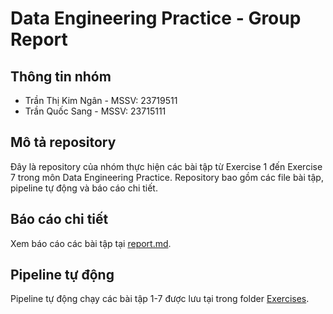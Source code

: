 # Data Engineering Practice - Group Report

## Thông tin nhóm
- Trần Thị Kim Ngân - MSSV: 23719511  
- Trần Quốc Sang - MSSV: 23715111  

## Mô tả repository
Đây là repository của nhóm thực hiện các bài tập từ Exercise 1 đến Exercise 7 trong môn Data Engineering Practice. Repository bao gồm các file bài tập, pipeline tự động và báo cáo chi tiết.

## Báo cáo chi tiết
Xem báo cáo các bài tập tại [report.md](report.md).

## Pipeline tự động
Pipeline tự động chạy các bài tập 1-7 được lưu tại trong folder [Exercises](Exercises).
